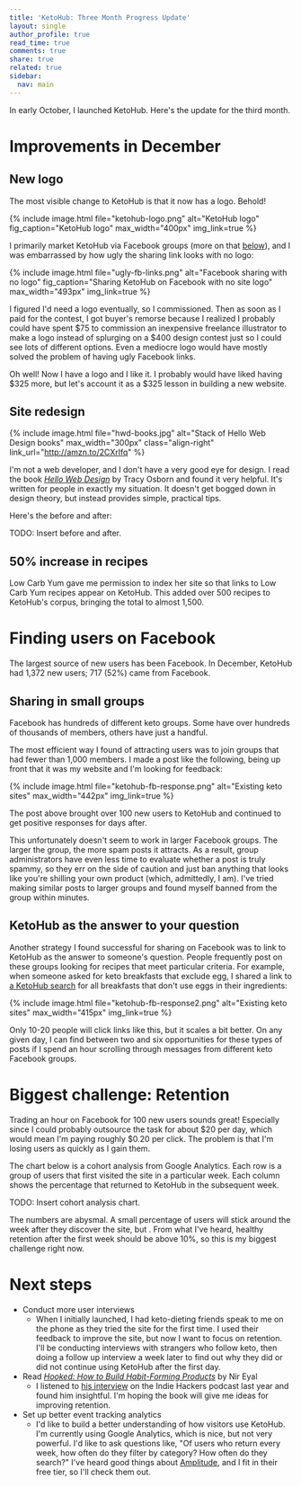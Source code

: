 ```yaml
---
title: 'KetoHub: Three Month Progress Update'
layout: single
author_profile: true
read_time: true
comments: true
share: true
related: true
sidebar:
  nav: main
---
```


In early October, I launched KetoHub. Here's the update for the third month.

# Improvements in December

## New logo

The most visible change to KetoHub is that it now has a logo. Behold!

{% include image.html file="ketohub-logo.png" alt="KetoHub logo" fig_caption="KetoHub logo" max_width="400px" img_link=true %}

I primarily market KetoHub via Facebook groups (more on that [below](#finding-users-on-facebook)), and I was embarrassed by how ugly the sharing link looks with no logo:

{% include image.html file="ugly-fb-links.png" alt="Facebook sharing with no logo" fig_caption="Sharing KetoHub on Facebook with no site logo" max_width="493px" img_link=true %}

I figured I'd need a logo eventually, so I commissioned. Then as soon as I paid for the contest, I got buyer's remorse because I realized I probably could have spent $75 to commission an inexpensive freelance illustrator to make a logo instead of splurging on a $400 design contest just so I could see lots of different options. Even a mediocre logo would have mostly solved the problem of having ugly Facebook links.

Oh well! Now I have a logo and I like it. I probably would have liked having $325 more, but let's account it as a $325 lesson in building a new website.

## Site redesign

{% include image.html file="hwd-books.jpg" alt="Stack of Hello Web Design books" max_width="300px" class="align-right" link_url="http://amzn.to/2CXrlfq" %}

I'm not a web developer, and I don't have a very good eye for design. I read the book [*Hello Web Design*](http://amzn.to/2CXrlfq) by Tracy Osborn and found it very helpful. It's written for people in exactly my situation. It doesn't get bogged down in design theory, but instead provides simple, practical tips.

Here's the before and after:

TODO: Insert before and after.

## 50% increase in recipes

Low Carb Yum gave me permission to index her site so that links to Low Carb Yum recipes appear on KetoHub. This added over 500 recipes to KetoHub's corpus, bringing the total to almost 1,500.

# Finding users on Facebook

The largest source of new users has been Facebook. In December, KetoHub had 1,372 new users; 717 (52%) came from Facebook.

## Sharing in small groups

Facebook has hundreds of different keto groups. Some have over hundreds of thousands of members, others have just a handful.

The most efficient way I found of attracting users was to join groups that had fewer than 1,000 members. I made a post like the following, being up front that it was my website and I'm looking for feedback:

{% include image.html file="ketohub-fb-response.png" alt="Existing keto sites" max_width="442px" img_link=true %}

The post above brought over 100 new users to KetoHub and continued to get positive responses for days after.

This unfortunately doesn't seem to work in larger Facebook groups. The larger the group, the more spam posts it attracts. As a result, group administrators have even less time to evaluate whether a post is truly spammy, so they err on the side of caution and just ban anything that looks like you're shilling your own product (which, admittedly, I am). I've tried making similar posts to larger groups and found myself banned from the group within minutes.

## KetoHub as the answer to your question

Another strategy I found successful for sharing on Facebook was to link to KetoHub as the answer to someone's question. People frequently post on these groups looking for recipes that meet particular criteria. For example, when someone asked for keto breakfasts that exclude egg, I shared a link to [a KetoHub search](https://ketohub.io/?category=breakfast&q=-egg) for all breakfasts that don't use eggs in their ingredients:

{% include image.html file="ketohub-fb-response2.png" alt="Existing keto sites" max_width="415px" img_link=true %}

Only 10-20 people will click links like this, but it scales a bit better. On any given day, I can find between two and six opportunities for these types of posts if I spend an hour scrolling through messages from different keto Facebook groups.

# Biggest challenge: Retention

Trading an hour on Facebook for 100 new users sounds great! Especially since I could probably outsource the task for about $20 per day, which would mean I'm paying roughly $0.20 per click. The problem is that I'm losing users as quickly as I gain them.

The chart below is a cohort analysis from Google Analytics. Each row is a group of users that first visited the site in a particular week. Each column  shows the percentage that returned to KetoHub in the subsequent week.

TODO: Insert cohort analysis chart.

The numbers are abysmal. A small percentage of users will stick around the week after they discover the site, but . From what I've heard, healthy retention after the first week should be above 10%, so this is my biggest challenge right now.

# Next steps

* Conduct more user interviews
  * When I initially launched, I had keto-dieting friends speak to me on the phone as they tried the site for the first time. I used their feedback to improve the site, but now I want to focus on retention. I'll be conducting interviews with strangers who follow keto, then doing a follow up interview a week later to find out why they did or did not continue using KetoHub after the first day.
* Read [*Hooked: How to Build Habit-Forming Products*](http://amzn.to/2EZLzFZ) by Nir Eyal
  * I listened to [his interview](https://www.indiehackers.com/podcast/023-nir-eyal-of-hooked) on the Indie Hackers podcast last year and found him insightful. I'm hoping the book will give me ideas for improving retention.
* Set up better event tracking analytics
  * I'd like to build a better understanding of how visitors use KetoHub. I'm currently using Google Analytics, which is nice, but not very powerful. I'd like to ask questions like, "Of users who return every week, how often do they filter by category? How often do they search?" I've heard good things about [Amplitude](https://amplitude.com/), and I fit in their free tier, so I'll check them out.